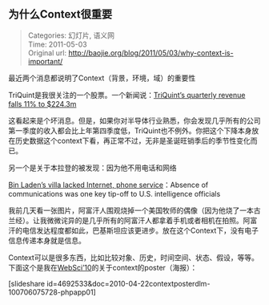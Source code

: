 为什么Context很重要
---
    
> Categories: 幻灯片, 语义网  
> Time: 2011-05-03  
> Original url: <http://baojie.org/blog/2011/05/03/why-context-is-important/>
    
最近两个消息都说明了Context（背景，环境，域）的重要性

TriQuint是我很关注的一个股票。一个新闻说：[TriQuint’s quarterly revenue falls 11% to $224.3m](http://www.semiconductor-today.com/news_items/2011/MAY/TRIQUINT_020511.html)

这看起来是个坏消息。但是，如果你对半导体行业熟悉，你会发现几乎所有的公司第一季度的收入都会比上年第四季度低，TriQuint也不例外。你把这个下降本身放在历史数据这个context下看，再正常不过，无非是圣诞旺销季后的季节性变化而已。

另一个是关于本拉登的被发现：因为他不用电话和网络

[Bin Laden’s villa lacked Internet, phone service](http://www.computerworld.com/s/article/9216329/Bin_Laden_s_villa_lacked_Internet_phone_service)：Absence of communications was one key tip-off to U.S. intelligence officials

我前几天看一张图片，阿富汗人围观烧掉一个美国牧师的偶像（因为他烧了一本古兰经）。让我微微诧异的是几乎所有的阿富汗人都拿着手机或者相机在拍照。阿富汗的电信发达程度都如此，巴基斯坦应该更进步。放在这个Context下，没有电子信息传递本身就是信息。

Context可以是很多东西，比如比较对象、历史，时间空间、状态、假设，等等。下面这个是我在[WebSci’10](http://www.websci10.org/home.html)的关于context的poster（海报）：

[slideshare id=4692533&doc=2010-04-22contextposterdlm-100706075728-phpapp01]     
    